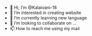 - 👋 Hi, I’m @Kalaivani-18
- 👀 I’m interested in creating website
- 🌱 I’m currently learning new language
- 💞️ I’m looking to collaborate on ...
- 📫 How to reach me using my mail

<!---
Kalaivani-18/Kalaivani-18 is a ✨ special ✨ repository because its `README.md` (this file) appears on your GitHub profile.
You can click the Preview link to take a look at your changes.
--->
